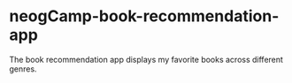 # neogCamp-book-recommendation-app

The book recommendation app displays my favorite books across different genres.
